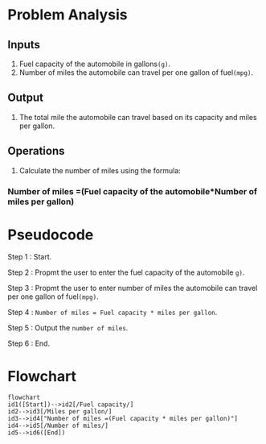 # Problem Analysis
## Inputs
1. Fuel capacity of the automobile in gallons`(g)`.
2. Number of miles the automobile can travel per one gallon of fuel`(mpg)`.
## Output
1. The total mile the automobile can travel based on its capacity and miles per gallon. 
## Operations
1. Calculate the number of miles using the formula:
### Number of miles =(Fuel capacity of the automobile*Number of miles per gallon)

# Pseudocode
Step 1 : Start.

Step 2 : Propmt the user to enter the fuel capacity of the automobile `g)`.

Step 3 : Propmt the user to enter number of miles the automobile can travel per one gallon of fuel`(mpg)`.
     

     
 Step 4 : `Number of miles = Fuel capacity * miles per gallon`.
 
 Step 5 : Output the `number of miles`.
 
 Step 6 : End.


# Flowchart
``` mermaid
flowchart 
id1([Start])-->id2[/Fuel capacity/]
id2-->id3[/Miles per gallon/]
id3-->id4["Number of miles =(Fuel capacity * miles per gallon)"]
id4-->id5[/Number of miles/]
id5-->id6([End])
```
